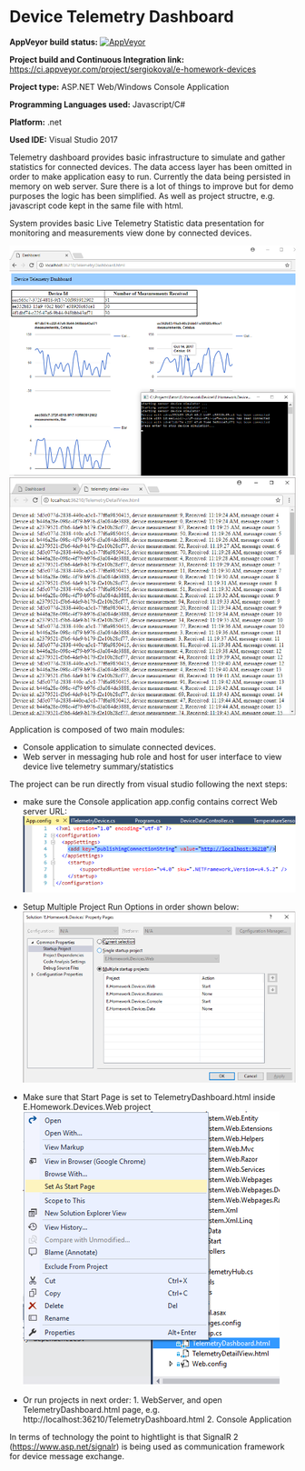 # Device Telemetry Dashboard

__AppVeyor build status:__ [![AppVeyor](https://ci.appveyor.com/api/projects/status/github/sergiokoval/E.Homework.Devices?branch=master&svg=true)](https://ci.appveyor.com/project/sergiokoval/e-homework-devices)

__Project build and Continuous Integration  link:__  https://ci.appveyor.com/project/sergiokoval/e-homework-devices

__Project type:__ ASP.NET Web/Windows Console Application

__Programming Languages used:__ Javascript/C#

__Platform:__ .net

__Used IDE:__ Visual Studio 2017

Telemetry dashboard provides basic infrastructure to simulate and gather statistics for connected devices.
The data access layer has been omitted in order to make application easy to run.
Currently the data being persisted in memory on web server. 
Sure there is a lot of things to improve but for demo purposes the logic has been simplified. As well as project structre, e.g.
javascript code kept in the same file with html.

System provides basic Live Telemetry Statistic data presentation for monitoring and measurements view done by connected devices.


![ScreenShot](https://github.com/sergiokoval/E.Homework.Devices/raw/master/UI_Screenshot.png)
![ScreenShot](https://github.com/sergiokoval/E.Homework.Devices/raw/master/TelemetryDetailView.png)

Application is composed of two main modules:

 * Console application to simulate connected devices.
 * Web server in messaging hub role and host for user interface to view device live telemetry summary/statistics
 
 The project can be run directly from visual studio following the next steps:
  * make sure the Console application app.config contains correct Web server URL:
    ![ScreenShot](https://github.com/sergiokoval/E.Homework.Devices/raw/master/ConsoleAppConfig.PNG)
    
  * Setup Multiple Project Run Options in order shown below:
   ![ScreenShot](https://github.com/sergiokoval/E.Homework.Devices/raw/master/ProjectStartupOptionsVS.png)
   
  * Make sure that Start Page is set to TelemetryDashboard.html inside E.Homework.Devices.Web project
	![ScreenShot](https://github.com/sergiokoval/E.Homework.Devices/raw/master/StartPage.png)
   
   * Or run projects in next order:
    1. WebServer, and open TelemetryDashboard.html page, e.g. http://localhost:36210/TelemetryDashboard.html
    2. Console Application
    
In terms of technology the point to hightlight is that SignalR 2 (https://www.asp.net/signalr)  is being used as communication framework for device message exchange.
    
    
    
 

